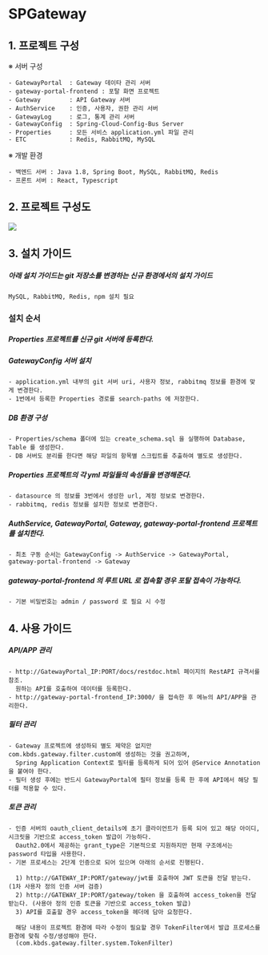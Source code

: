 # SPGateway

## 1. 프로젝트 구성

※ 서버 구성

    - GatewayPortal  : Gateway 데이타 관리 서버
    - gateway-portal-frontend : 포탈 화면 프로젝트  
    - Gateway        : API Gateway 서버
    - AuthService    : 인증, 사용자, 권한 관리 서버
    - GatewayLog     : 로그, 통계 관리 서버
    - GatewayConfig  : Spring-Cloud-Config-Bus Server
    - Properties     : 모든 서비스 application.yml 파일 관리 
    - ETC            : Redis, RabbitMQ, MySQL 
     
※ 개발 환경

    - 백엔드 서버 : Java 1.8, Spring Boot, MySQL, RabbitMQ, Redis
    - 프론트 서버 : React, Typescript     

## 2. 프로젝트 구성도

<img src = "https://user-images.githubusercontent.com/6766147/99205879-2b347780-27fd-11eb-9ef1-0dd33c672b0a.png"/>

## 3. 설치 가이드 

  ##### 아래 설치 가이드는 git 저장소를 변경하는 신규 환경에서의 설치 가이드
  
    MySQL, RabbitMQ, Redis, npm 설치 필요

  ### 설치 순서

  ##### Properties 프로젝트를 신규 git 서버에 등록한다.
  ##### GatewayConfig 서버 설치 
  
    - application.yml 내부의 git 서버 uri, 사용자 정보, rabbitmq 정보를 환경에 맞게 변경한다.
    - 1번에서 등록한 Properties 경로를 search-paths 에 저장한다.
    
  ##### DB 환경 구성
  
    - Properties/schema 폴더에 있는 create_schema.sql 을 실행하여 Database, Table 를 생성한다.
    - DB 서버도 분리를 한다면 해당 파일의 항목별 스크립트를 추출하여 별도로 생성한다.  
    
  ##### Properties 프로젝트의 각 yml 파일들의 속성들을 변경해준다.
  
    - datasource 의 정보를 3번에서 생성한 url, 계정 정보로 변경한다.
    - rabbitmq, redis 정보를 설치한 정보로 변경한다. 
   
  ##### AuthService, GatewayPortal, Gateway, gateway-portal-frontend 프로젝트를 설치한다.
  
    - 최초 구동 순서는 GatewayConfig -> AuthService -> GatewayPortal, gateway-portal-frontend -> Gateway
   
  ##### gateway-portal-frontend 의 루트 URL 로 접속할 경우 포탈 접속이 가능하다.
  
    - 기본 비밀번호는 admin / password 로 필요 시 수정

## 4. 사용 가이드

  ##### API/APP 관리
  
    - http://GatewayPortal_IP:PORT/docs/restdoc.html 페이지의 RestAPI 규격서를 참조.
      원하는 API를 호출하여 데이터를 등록한다.
    - http://gateway-portal-frontend_IP:3000/ 을 접속한 후 메뉴의 API/APP을 관리한다.
    
  ##### 필터 관리
   
    - Gateway 프로젝트에 생성하되 별도 제약은 없지만 com.kbds.gateway.filter.custom에 생성하는 것을 권고하며,
      Spring Application Context로 필터를 등록하게 되어 있어 @Service Annotation을 붙여야 한다.
    - 필터 생성 후에는 반드시 GatewayPortal에 필터 정보를 등록 한 후에 API에서 해당 필터를 적용할 수 있다.
    
  ##### 토큰 관리
  
    - 인증 서버의 oauth_client_details에 초기 클라이언트가 등록 되어 있고 해당 아이디, 시크릿을 기반으로 access_token 발급이 가능하다.
      Oauth2.0에서 제공하는 grant_type은 기본적으로 지원하지만 현재 구조에서는 password 타입을 사용한다.
    - 기본 프로세스는 2단계 인증으로 되어 있으며 아래의 순서로 진행된다.
    
      1) http://GATEWAY_IP:PORT/gateway/jwt를 호출하여 JWT 토큰을 전달 받는다. (1차 사용자 정의 인증 서버 검증)
      2) http://GATEWAY_IP:PORT/gateway/token 을 호출하여 access_token을 전달 받는다. (사용아 정의 인증 토큰을 기반으로 access_token 발급)
      3) API를 호출할 경우 access_token을 헤더에 담아 요청한다.
      
      해당 내용이 프로젝트 환경에 따라 수정이 필요할 경우 TokenFilter에서 발급 프로세스를 환경에 맞춰 수정/생성해야 한다.
      (com.kbds.gateway.filter.system.TokenFilter)
